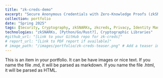 ```yaml
---
title: "zk-creds-demo"
excerpt: "Secure Anonymous Credentials with Zero-Knowledge Proofs (zkSNARKs), enabling privacy-preserving verification of attributes.<br/><img src='/images/500x300.png'>"
collection: portfolio
date: "Spring 2025"
tags: [Security, Cryptography, zkSNARKs, zkcreds, Privacy, Identity Management, Python] # Adjust as needed
technologies: "zkSNARKs, [Python/Go/Rust?], Cryptographic Libraries"
#github_url: "[Link to your GitHub repo for zk-creds]"
# report_url: "[Link to PDF report if available]"
# image_path: "/images/portfolio/zk-creds-teaser.png" # Add a teaser image
---
```


This is an item in your portfolio. It can be have images or nice text. If you name the file .md, it will be parsed as markdown. If you name the file .html, it will be parsed as HTML. 
